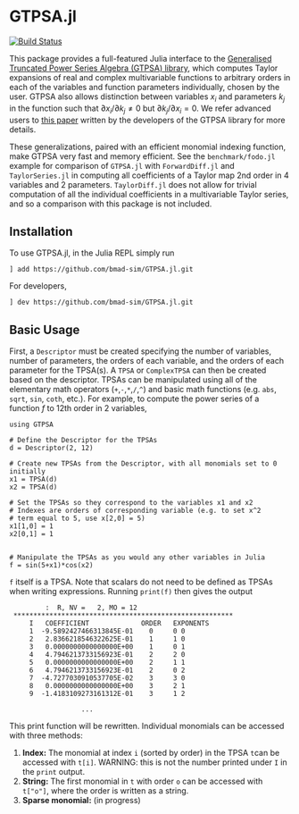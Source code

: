 # GTPSA.jl
[![Build Status](https://github.com/bmad-sim/GTPSA.jl/actions/workflows/CI.yml/badge.svg?branch=main)](https://github.com/bmad-sim/GTPSA.jl/actions/workflows/CI.yml?query=branch%3Amain)

This package provides a full-featured Julia interface to the [Generalised Truncated Power Series Algebra (GTPSA) library](https://github.com/MethodicalAcceleratorDesign/MAD-NG), which computes Taylor expansions of real and complex multivariable functions to arbitrary orders in each of the variables and function parameters individually, chosen by the user. GTPSA also allows distinction between variables $x_i$ and parameters $k_j$ in the function such that $\partial x_i/\partial k_j \neq 0$ but $\partial k_j/\partial x_i = 0$. We refer advanced users to [this paper](https://inspirehep.net/files/286f2ab60e1e7c372cec485337ab5eb6) written by the developers of the GTPSA library for more details.

These generalizations, paired with an efficient monomial indexing function, make GTPSA very fast and memory efficient. See the `benchmark/fodo.jl` example for comparison of `GTPSA.jl` with `ForwardDiff.jl` and `TaylorSeries.jl` in computing all coefficients of a Taylor map 2nd order in 4 variables and 2 parameters. `TaylorDiff.jl` does not allow for trivial computation of all the individual coefficients in a multivariable Taylor series, and so a comparison with this package is not included.

## Installation
To use GTPSA.jl, in the Julia REPL simply run

```
] add https://github.com/bmad-sim/GTPSA.jl.git
```

For developers,

```
] dev https://github.com/bmad-sim/GTPSA.jl.git
```

## Basic Usage
First, a `Descriptor` must be created specifying the number of variables, number of parameters, the orders of each variable, and the orders of each parameter for the TPSA(s). A `TPSA` or `ComplexTPSA` can then be created based on the descriptor. TPSAs can be manipulated using all of the elementary math operators (`+`,`-`,`*`,`/`,`^`) and basic math functions (e.g. `abs`, `sqrt`, `sin`, `coth`, etc.). For example, to compute the power series of a function $f$ to 12th order in 2 variables,

```
using GTPSA

# Define the Descriptor for the TPSAs
d = Descriptor(2, 12)

# Create new TPSAs from the Descriptor, with all monomials set to 0 initially
x1 = TPSA(d)
x2 = TPSA(d)

# Set the TPSAs so they correspond to the variables x1 and x2
# Indexes are orders of corresponding variable (e.g. to set x^2 
# term equal to 5, use x[2,0] = 5)
x1[1,0] = 1
x2[0,1] = 1


# Manipulate the TPSAs as you would any other variables in Julia
f = sin(5+x1)*cos(x2)
```

`f` itself is a TPSA. Note that scalars do not need to be defined as TPSAs when writing expressions. Running `print(f)` then gives the output

```
         :  R, NV =   2, MO = 12
 *******************************************************
     I   COEFFICIENT             ORDER   EXPONENTS
     1  -9.5892427466313845E-01    0     0 0
     2   2.8366218546322625E-01    1     1 0
     3   0.0000000000000000E+00    1     0 1
     4   4.7946213733156923E-01    2     2 0
     5   0.0000000000000000E+00    2     1 1
     6   4.7946213733156923E-01    2     0 2
     7  -4.7277030910537705E-02    3     3 0
     8   0.0000000000000000E+00    3     2 1
     9  -1.4183109273161312E-01    3     1 2

                  ...
```
This print function will be rewritten.
Individual monomials can be accessed with three methods:
1. **Index:** The monomial at index `i` (sorted by order) in the TPSA `t`can be accessed with `t[i]`. WARNING: this is not the number printed under `I` in the `print` output.
2. **String:** The first monomial in `t` with order `o` can be accessed with `t["o"]`, where the order is written as a string. 
3. **Sparse monomial:** (in progress)


